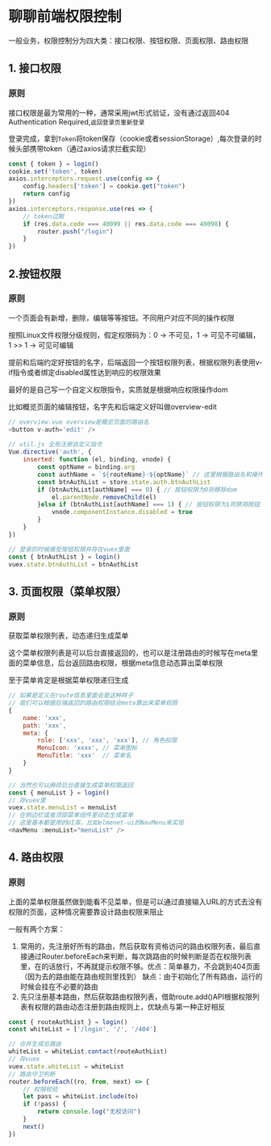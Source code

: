 # 聊聊前端权限控制

一般业务，权限控制分为四大类：接口权限、按钮权限、页面权限、路由权限

## 1. 接口权限

### 原则

接口权限是最为常用的一种，通常采用jwt形式验证，没有通过返回404 Authentication Required,`返回登录页重新登录`

登录完成，拿到`Token`将token保存（cookie或者sessionStorage）,每次登录的时候头部携带token（通过axios请求拦截实现）

```js
const { token } = login()
cookie.set('token', token)
axios.interceptors.request.use(config => {
    config.headers['token'] = cookie.get("token")
    return config
})
axios.interceptors.response.use(res => {
    // token过期
    if (res.data.code === 40099 || res.data.code === 40098) {
        router.push("/login")
    }
})
```

## 2.按钮权限

### 原则

一个页面会有新增，删除，编辑等等按钮。不同用户对应不同的操作权限

按照Linux文件权限分级规则，假定权限码为：0 -> 不可见，1 -> 可见不可编辑，1 >> 1 -> 可见可编辑

提前和后端约定好按钮的名字，后端返回一个按钮权限列表，根据权限列表使用v-if指令或者绑定disabled属性达到响应的权限效果

最好的是自己写一个自定义权限指令，实质就是根据响应权限操作dom

比如概览页面的编辑按钮，名字先和后端定义好叫做overview-edit

```js
// overview.vue overview是概览页面的路由名
<button v-auth='edit' />
 
// util.js 全局注册自定义指令
Vue.directive('auth', {
    inserted: function (el, binding, vnode) {
        const optName = binding.arg
        const authName = `${routeName}-${optName}` // 这里根据路由名和操作类型拼出按钮名 overview-edit
        const btnAuthList = store.state.auth.btnAuthList
        if (btnAuthList[authName] === 0) { // 按钮权限为0则移除dom
            el.parentNode.removeChild(el)
        }else if (btnAuthList[authName] === 1) { // 按钮权限为1则禁用按钮
            vnode.componentInstance.disabled = true
        }
    }
})

// 登录的时候接受按钮权限并存在vuex里面
const { btnAuthList } = login()
vuex.state.btnAuthList = btnAuthList
```

## 3. 页面权限（菜单权限）

### 原则

获取菜单权限列表，动态递归生成菜单

这个菜单权限列表是可以后台直接返回的，也可以是注册路由的时候写在meta里面的菜单信息，后台返回路由权限，根据meta信息动态算出菜单权限

至于菜单肯定是根据菜单权限递归生成

```js
// 如果是定义在route信息里面会是这种样子
// 我们可以根据后端返回的路由权限结合meta算出来菜单权限
{
    name: 'xxx',
    path: 'xxx',
    meta: {
        role: ['xxx', 'xxx', 'xxx'], // 角色权限
        MenuIcon: 'xxxx', // 菜单图标
        MenuTitle: 'xxx'  // 菜单名
    }
}

// 当然也可以麻烦后台直接生成菜单权限返回
const { menuList } = login()
// 存vuex里
vuex.state.menuList = menuList
// 在侧边栏或者顶部菜单组件里动态生成菜单
// 这里基本都是用的UI库，比如elmenet-ui的NavMenu来实现
<navMenu :menuList="menuList" />
```

## 4. 路由权限

### 原则

上面的菜单权限虽然做到能看不见菜单，但是可以通过直接输入URL的方式去没有权限的页面，这种情况需要靠设计路由权限来阻止

一般有两个方案：

1. 常用的，先注册好所有的路由，然后获取有资格访问的路由权限列表，最后直接通过Router.beforeEach来判断，每次跳路由的时候判断是否在权限列表里，在的话放行，不再就提示权限不够。优点：简单暴力，不会跳到404页面（因为去的路由能在路由规则里找到） 缺点：由于初始化了所有路由，运行的时候会挂在不必要的路由
2. 先只注册基本路由，然后获取路由权限列表，借助route.add()API根据权限列表有权限的路由动态注册到路由规则上，优缺点与第一种正好相反

```js
const { routeAuthList } = login()
const whiteList = ['/login', '/', '/404']

// 合并生成总路由
whiteList = whiteList.contact(routeAuthList)
// 存vuex
vuex.state.whiteList = whiteList
// 路由守卫判断
router.beforeEach((ro, from, next) => {
    // 权限校验
    let pass = whiteList.include(to)
    if (!pass) {
        return console.log("无权访问")
    }
    next()
})
```

